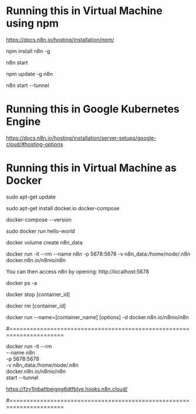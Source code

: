 # Running this in Virtual Machine using npm

https://docs.n8n.io/hosting/installation/npm/

npm install n8n -g

n8n start

npm update -g n8n

n8n start --tunnel


# Running this in Google Kubernetes Engine

https://docs.n8n.io/hosting/installation/server-setups/google-cloud/#hosting-options


# Running this in Virtual Machine as Docker

sudo apt-get update

sudo apt-get install docker.io docker-compose

docker-compose --version

sudo docker run hello-world

docker volume create n8n_data

docker run -it --rm --name n8n -p 5678:5678 -v n8n_data:/home/node/.n8n docker.n8n.io/n8nio/n8n

You can then access n8n by opening: http://localhost:5678

docker ps -a

docker stop [container_id]

docker rm [container_id]

docker run --name=[container_name] [options] -d docker.n8n.io/n8nio/n8n

#======================================================================

docker run -it --rm \
 --name n8n \
 -p 5678:5678 \
 -v n8n_data:/home/node/.n8n \
 docker.n8n.io/n8nio/n8n \
 start --tunnel
 
https://fzy1lnbattbeigng6dtfblye.hooks.n8n.cloud/

#======================================================================
